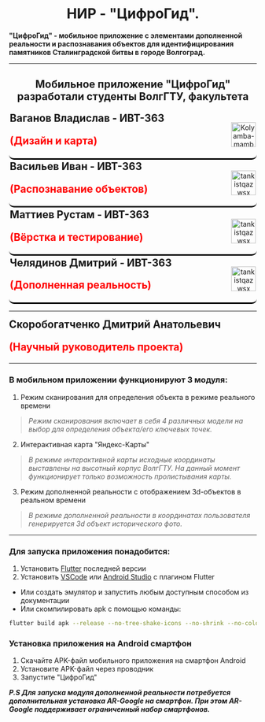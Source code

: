 <h1 align="center">НИР - "ЦифроГид".</h1>

<p style="font-weight:bold">"ЦифроГид" - мобильное приложение с элементами дополненной реальности и распознавания объектов для идентифицирования памятников Сталинградской битвы в городе Волгоград.</p>

---
<h2 align="center">
Мобильное приложение "ЦифроГид" разработали студенты ВолгГТУ, факультета 
</h2>
<div style="display:flex; align-items:center; justify-content:space-between; border-radius:10px; padding:0.1rem; border-bottom:3px solid black">
<div style="display:block; font-weight:bold; font-size:1.3rem;">
<span>Ваганов Владислав - ИВТ-363</span>
<p style="color:red">(Дизайн и карта)</p>
</div>
<p align="center">
   <a href="https://github.com/VladislavGrom1"><img src="https://avatars.githubusercontent.com/u/108086934?v=4" alt="Kolyamba-mamba" width="50" height="50"> </a>
</p>
</div>
<div style="display:flex; align-items:center; justify-content:space-between; border-radius:10px; padding:0.1rem; border-bottom:3px solid black">
<div align="" style="display:block; font-weight:bold; font-size:1.3rem;">
<span>Васильев Иван - ИВТ-363</span>
<p style="color:red">(Распознавание объектов)</p>
</div>
<p align="center">
    <a href="https://github.com/B-es"><img src="https://avatars.githubusercontent.com/u/104147126?v=4" alt="tankistqazwsx" width="50" height="50"> </a>
</p>
</div>
<div style="display:flex; align-items:center; justify-content:space-between; border-radius:10px; padding:0.1rem; border-bottom:3px solid black">
<div style="display:block; font-weight:bold; font-size:1.3rem;">
<span>Маттиев Рустам - ИВТ-363</span>
<p style="color:red">(Вёрстка и тестирование)</p>
</div>
<p align="center">
    <a href="https://github.com/lizard222"><img src="https://avatars.githubusercontent.com/u/108584139?v=4" alt="tankistqazwsx" width="50" height="50"> </a>
</p>
</div>
<div style="display:flex; align-items:center; justify-content:space-between; border-radius:10px; padding:0.1rem; border-bottom:3px solid black">
<div style="display:block; font-weight:bold; font-size:1.3rem;">
<span>Челядинов Дмитрий - ИВТ-363</span>
<p style="color:red">(Дополненная реальность)</p>
</div>
<p align="center">
    <a href="https://github.com/Chilik78"><img src="https://avatars.githubusercontent.com/u/104494266?v=4" alt="tankistqazwsx" width="50" height="50"> </a>
</p>
</div>

---

<div style="display:block; font-weight:bold; font-size:1.3rem;">
<span>Скоробогатченко Дмитрий Анатольевич</span>
<p style="color:red">(Научный руководитель проекта)</p>
</div>

---


### В мобильном приложении функционируют 3 модуля:
1) Режим сканирования для определения объекта в режиме реального времени
> _Режим сканирования включает в себя 4 различных модели на выбор для определения объекта/его ключевых точек._
2) Интерактивная карта "Яндекс-Карты"
> _В режиме интерактивной карты исходные координаты выставлены на высотный корпус ВолгГТУ. На данный момент функционирует только возможность пролистывания карты._
3) Режим дополненной реальности с отображением 3d-объектов в реальном времени
> _В режиме дополненной реальности в координатах пользователя генерируется 3d объект исторического фото._

---

### Для запуска приложения понадобится:
1) Установить [Flutter](https://docs.flutter.dev/get-started/install) последней версии
2) Установить [VSCode](https://code.visualstudio.com) или [Android Studio](https://developer.android.com/studio) с плагином Flutter
- Или создать эмулятор и запустить любым доступным способом из документации
- Или скомпилировать apk с помощью команды:
```bash
flutter build apk --release --no-tree-shake-icons --no-shrink --no-color -t lib/main.dart
```

### Установка приложения на Android смартфон
1) Скачайте APK-файл мобильного приложения на смартфон Android
2) Установите APK-файл через проводник
3) Запустите "ЦифроГид"

**_P.S Для запуска модуля дополненной реальности потребуется дополнительная установка AR-Google на смартфон. При этом AR-Google поддерживает ограниченный набор смартфонов._**



